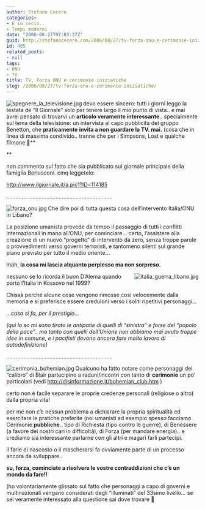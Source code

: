 ```yaml
---
author: Stefano Cecere
categories:
- E io cecio..
- Tempi moderni
date: "2006-08-27T07:03:37Z"
guid: http://stefanocecere.com/2006/08/27/tv-forza-onu-e-cerimonie-iniziatiche/
id: 405
related_posts:
- null
tags:
- ONU
- TV
title: TV, Forza ONU e cerimonie iniziatiche
slug: /2006/08/27/tv-forza-onu-e-cerimonie-iniziatiche/
---
```


<img align="left" title="spegnere_la_televisione.jpg" id="image403" alt="spegnere_la_televisione.jpg" src="http://stefanocecere.com/wp-content/uploads/sites/3/2006/08/spegnere_la_televisione.jpg" />devo essere sincero: tutti i giorni leggo la testata de &#8220;Il Giornale&#8221; solo per tenere largo il mio punto di vista.. e mai avrei pensato di trovarvi un **articolo veramente interessante**.. specialmente sul tema della televisione: un intervista al capo pubblicità del gruppo Benetton, che **praticamente** **invita a non guardare la TV. mai.** (cosa che in linea di massima condivido.. tranne che per i Simpsons, Lost e qualche filmone 🙂**
  
** 

non commento sul fatto che sia pubblicato sul giornale principale della famiglia Berlusconi. cmq leggetelo:
  
<a target="_blank" href="http://www.ilgiornale.it/a.pic1?ID=114185">http://www.ilgiornale.it/a.pic1?ID=114185</a>

&#8230;&#8230;&#8230;&#8230;&#8230;&#8230;&#8230;&#8230;&#8230;&#8230;&#8230;&#8230;&#8230;&#8230;&#8230;&#8230;&#8230;&#8230;&#8230;&#8230;&#8230;&#8230;&#8230;

<img align="left" alt="forza_onu.jpg" id="image406" title="forza_onu.jpg" src="http://stefanocecere.com/wp-content/uploads/sites/3/2006/08/forza_onu.jpg" />Che dire poi di tutta questa cosa dell&#8217;intervento Italia/ONU in Libano?
  
La posizione umanista prevede da tempo il passaggio di tutti i conflitti internazionali in mano all&#8217;ONU, per cominciare&#8230; certo, l&#8217;assistere alla creazione di un nuovo &#8220;progetto&#8221; di intervento da zero, senza troppe parole o provvedimenti verso governi terroristi, e tantomeno silenti sul grande piano previsto per tutto il medio oriente&#8230;

mah, **la cosa mi lascia alquanto perplesso ma non sorpreso.**

<img align="right" title="italia_guerra_libano.jpg" id="image402" alt="italia_guerra_libano.jpg" src="http://stefanocecere.com/wp-content/uploads/sites/3/2006/08/italia_guerra_libano.jpg" />nessuno se lo ricorda il buon D&#8217;Alema quando portò l&#8217;Italia in Kossovo nel 1999?
  
Chissà perché alcune cose vengono rimosse così velocemente dalla memoria e si preferisce essere creduloni verso i soliti ripetitivi personaggi&#8230;
  
_&#8230;cosa si fa, per il prestigio&#8230;_

_(qui lo so mi sono tirato le antipatie di quelli di &#8220;sinistra&#8221; e forse del &#8220;popolo della pace&#8221;.. ma tanto con quelli dell&#8217;Unione non abbiamo mai avuto troppe idee in comune, e i pacifisti devono ancora fare molto lavoro di autodefinizione)_

&#8230;&#8230;&#8230;&#8230;&#8230;&#8230;&#8230;&#8230;&#8230;&#8230;&#8230;&#8230;&#8230;&#8230;&#8230;&#8230;&#8230;&#8230;&#8230;&#8230;&#8230;&#8230;&#8230;

<img align="left" title="cerimonia_bohemian.jpg" id="image404" alt="cerimonia_bohemian.jpg" src="http://stefanocecere.com/wp-content/uploads/sites/3/2006/08/cerimonia_bohemian.jpg" />

Qualcuno ha fatto notare come personaggi del &#8220;calibro&#8221; di Blair partecipino a raduni/incontri con tanto di **cerimonie** un po&#8217; particolari (vedi <a target="_blank" href="http://disinformazione.it/bohemian_club.htm">http://disinformazione.it/bohemian_club.htm</a> )

certo non è facile separare le proprie credenze personali (religiose o altro) dalla propria vita!
  
per me non c&#8217;è nessun problema a dichiarare la propria spiritualità ed esercitare le pratiche preferite (noi umanisti ad esempio spesso facciamo Cerimonie **pubbliche**.. tipo di Richiesta (tipo contro le guerre), di Benessere (a favore dei nostri cari in difficoltà), di Forza (per mandare energia).. e crediamo sia interessante parlarne con gli altri e magari farli partecipi.
  
il farle di nascosto o il mascherarsi fa ovviamente parte di un processo ancora da sviluppare..

**su, forza, cominciate a risolvere le vostre contraddizioni che c&#8217;è un mondo da fare!!**

(ho volontariamente glissato sul fatto che personaggi a capo di governi e multinazionali vengano considerati degli &#8220;illuminati&#8221; del 33simo livello&#8230; se sei veramente interessato alla questione sai dove trovare 🙂